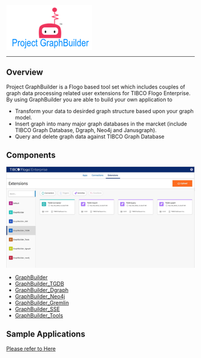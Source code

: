 ![graph_builder](TIBCO_Labs.png)

---
## Overview
Project GraphBuilder is a Flogo based tool set which includes couples of graph data processing related user extensions for TIBCO Flogo Enterprise. By using GraphBuilder you are able to build your own application to 
* Transform your data to desirded graph structure based upon your graph model.
* Insert graph into many major graph databases in the marcket (include TIBCO Graph Database, Dgraph, Neo4j and Janusgraph).
* Query and delete graph data against TIBCO Graph Database

## Components

![Flogo Studio](graph_builder.jpg)

* [GraphBuilder](./builder/)
* [GraphBuilder_TGDB](./tgdb/)
* [GraphBuilder_Dgraph](./dgraph/)
* [GraphBuilder_Neo4j](./neo4j/)
* [GraphBuilder_Gremlin](./gremlin/)
* [GraphBuilder_SSE](./sse/)
* [GraphBuilder_Tools](./tools/)

## Sample Applications
[Please refer to Here](./sample-applications/)

